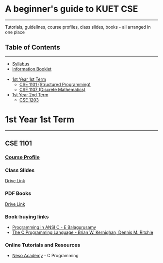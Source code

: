 # A beginner's guide to KUET CSE
------------------------------------------
Tutorials, guidelines, course profiles, class slides, books - all arranged in one place


## Table of Contents
------------------------------------------

  * [Syllabus](https://kuet.ac.bd/department/CSE/files/CourseContentsCSE%20_14_08_2022.pdf)
  * [Information Booklet](https://kuet.ac.bd/department/CSE/images/facility/info_booklet_3rd_ed_KUET_CSE.pdf)<br><br>
  * [1st Year 1st Term](#1st-Year-1st-Term)
    * [CSE 1101 (Structured Programming)](#CSE-1101)
    * [CSE 1107 (Discrete Mathematics)](https://img.freepik.com/free-vector/construction-with-black-yellow-stripes_1017-30755.jpg?size=626&ext=jpg&ga=GA1.1.1700460183.1707955200&semt=ais)
  * [1st Year 2nd Term](https://img.freepik.com/free-vector/construction-with-black-yellow-stripes_1017-30755.jpg?size=626&ext=jpg&ga=GA1.1.1700460183.1707955200&semt=ais)
    * [CSE 1203](https://img.freepik.com/free-vector/construction-with-black-yellow-stripes_1017-30755.jpg?size=626&ext=jpg&ga=GA1.1.1700460183.1707955200&semt=ais)


# 1st Year 1st Term
------------------------------------------

## CSE 1101

### [Course Profile](https://kuet.ac.bd/department/CSE/images/facility/info_booklet_3rd_ed_KUET_CSE.pdf)

### Class Slides
[Drive Link](https://drive.google.com/drive/folders/1Nwus1Flq95s8f4tU2nvYF3vm6Z9EiRki?usp=drive_link)

### PDF Books
[Drive Link](https://drive.google.com/drive/folders/1Y4hubUv39KxIutbhgnqChRI0Qbz-UlNm?usp=drive_link)

### Book-buying links
  * [Programming in ANSI C - E Balagurusamy](https://www.rokomari.com/book/119526/programming-in-ansi-c-8th-edition)
  * [The C Programming Language - Brian W. Kernighan, Dennis M. Ritchie](https://www.rokomari.com/book/119869/the-c-programming-language)

### Online Tutorials and Resources
  * [Neso Academy](https://www.nesoacademy.org/pl/02-c-programming) - C Programming
